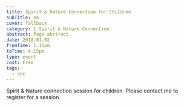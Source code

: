 ```yaml
---
title: Spirit & Nature Connection for Children
subTitle: na
cover: fallback
category: 1.Spirit & Nature Connection
abstract: Page abstract.
date: 2018-01-02
fromTime: 1.15pm
toTime: 4.15pm
type: event
cost: Free
tags:
  - snc
---
```


Spirit & Nature connection session for children. Please contact me to register for a session.

